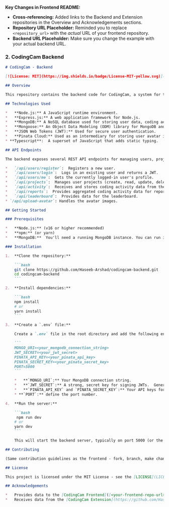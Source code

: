 
**Key Changes in Frontend README:**

*   **Cross-referencing:** Added links to the Backend and Extension repositories in the Overview and Acknowledgements sections.
*   **Repository URL Placeholder:**  Reminded you to replace `<repository_url>` with the *actual* URL of your frontend repository.
* **Backend URL Placeholder:** Make sure you change the example with your actual backend URL.

### 2. CodingCam Backend

```markdown
# CodingCam - Backend

[![License: MIT](https://img.shields.io/badge/License-MIT-yellow.svg)](https://opensource.org/licenses/MIT)

## Overview

This repository contains the backend code for CodingCam, a system for tracking and visualizing developer coding activity.  The backend provides a REST API that serves data to the [CodingCam Frontend](<your-frontend-repo-url>) and receives data from the [CodingCam Extension](https://github.com/Haseeb-Arshad/codingcam-extension).  It handles user authentication, data storage, and processing.

## Technologies Used

*   **Node.js:** A JavaScript runtime environment.
*   **Express.js:** A web application framework for Node.js.
*   **MongoDB:** A NoSQL database used for storing user data, coding activity, and project information.
*   **Mongoose:** An Object Data Modeling (ODM) library for MongoDB and Node.js, providing a schema-based solution to model application data.
*   **JSON Web Tokens (JWT):** Used for secure user authentication.
*   **Pinata Cloud:** Used as an intermediary for storing user avatar images on IPFS (InterPlanetary File System).
* **Typescript**:  A superset of JavaScript that adds static typing.

## API Endpoints

The backend exposes several REST API endpoints for managing users, projects, coding activity, and other data.  (A more detailed API documentation would typically be provided here, perhaps using a tool like Swagger/OpenAPI.  For this example, I'll list a few key endpoints.)

*   `/api/users/register`:  Registers a new user.
*   `/api/users/login`:  Logs in an existing user and returns a JWT.
*   `/api/users/me`:  Gets the currently logged-in user's profile.
*   `/api/projects`:  Manages user projects (create, read, update, delete).
*   `/api/activity`:  Receives and stores coding activity data from the extension.
*   `/api/reports`:  Provides aggregated coding activity data for reports.
*   `/api/leaderboard`:  Provides data for the leaderboard.
* `/api/upload-avatar`: Handles the avatar images.

## Getting Started

### Prerequisites

*   **Node.js:** (v16 or higher recommended)
*   **npm:** (or yarn)
*   **MongoDB:**  You'll need a running MongoDB instance. You can run it locally or use a cloud service like MongoDB Atlas.

### Installation

1.  **Clone the repository:**

    ```bash
    git clone https://github.com/Haseeb-Arshad/codingcam-backend.git
    cd codingcam-backend
    ```

2.  **Install dependencies:**

    ```bash
    npm install
    # or
    yarn install
    ```

3.  **Create a `.env` file:**

    Create a `.env` file in the root directory and add the following environment variables (replace with your actual values):

    ```
    MONGO_URI=<your_mongodb_connection_string>
    JWT_SECRET=<your_jwt_secret>
    PINATA_API_KEY=<your_pinata_api_key>
    PINATA_SECRET_KEY=<your_pinata_secret_key>
    PORT=5000
    ```

    *   **`MONGO_URI`:** Your MongoDB connection string.
    *   **`JWT_SECRET`:** A strong, secret key for signing JWTs.  Generate a secure random string.
    *   **`PINATA_API_KEY` and `PINATA_SECRET_KEY`:** Your API keys for Pinata Cloud (if you're using it for avatar storage).
    * **`PORT`:** define the port number.

4.  **Run the server:**

    ```bash
     npm run dev
    # or
    yarn dev
    ```

    This will start the backend server, typically on port 5000 (or the port you specified in your `.env` file).

## Contributing

(Same contribution guidelines as the frontend - fork, branch, make changes, commit, push, pull request)

## License

This project is licensed under the MIT License - see the [LICENSE](LICENSE) file for details.

## Acknowledgements

*   Provides data to the [CodingCam Frontend]([<your-frontend-repo-url>](https://github.com/Haseeb-Arshad/CodingCam).
*   Receives data from the [CodingCam Extension](https://github.com/Haseeb-Arshad/codingcam-extension).
